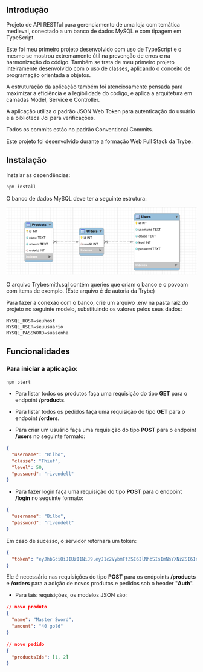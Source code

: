 Introdução 
----------

Projeto de API RESTful para gerenciamento de uma loja com temática medieval, conectado a um banco de dados MySQL e com tipagem em TypeScript.

Este foi meu primeiro projeto desenvolvido com uso de TypeScript e o mesmo se mostrou extremamente útil na prevenção de erros e na harmonização do código. 
Também se trata de meu primeiro projeto inteiramente desenvolvido com o uso de classes, aplicando o conceito de programação orientada a objetos.

A estruturação da aplicação também foi atenciosamente pensada para maximizar a eficiência e a legibilidade do código, e aplica a arquitetura em camadas Model, Service e Controller.

A aplicação utiliza o padrão JSON Web Token para autenticação do usuário e a biblioteca Joi para verificações.

Todos os commits estão no padrão Conventional Commits.

Este projeto foi desenvolvido durante a formação Web Full Stack da Trybe.

Instalação
----------

Instalar as dependências:

```bash
npm install
```
O banco de dados MySQL deve ter a seguinte estrutura:

![database schema](./database.png)

O arquivo Trybesmith.sql contém queries que criam o banco e o povoam com items de exemplo. (Este arquivo é de autoria da Trybe)

Para fazer a conexão com o banco, crie um arquivo .env na pasta raíz do projeto no seguinte modelo, substituindo os valores pelos seus dados:

```
MYSQL_HOST=seuhost
MYSQL_USER=seuusuario
MYSQL_PASSWORD=suasenha
```


Funcionalidades
---------------

### Para iniciar a aplicação:

```bash
npm start
```
* Para listar todos os produtos faça uma requisição do tipo **GET** para o endpoint **/products**.

* Para listar todos os pedidos faça uma requisição do tipo **GET** para o endpoint **/orders**.

* Para criar um usuário faça uma requisição do tipo **POST** para o endpoint **/users** no seguinte formato:

```json
{ 
  "username": "Bilbo",
  "classe": "Thief",
  "level": 50,
  "password": "rivendell"
}
```

* Para fazer login faça uma requisição do tipo **POST** para o endpoint **/login** no seguinte formato:

```json
{ 
  "username": "Bilbo",
  "password": "rivendell"
}
```

Em caso de sucesso, o servidor retornará um token:

```json
{
  "token": "eyJhbGciOiJIUzI1NiJ9.eyJ1c2VybmFtZSI6IlNhbSIsImNsYXNzZSI6InN3b3Jkc21hbiIsImxldmVsIjoxMCwicGFzc3dvcmQiOiJTZGZnaGZnaGZnaGRmZ2EifQ.LHsrnJyY4hGyimFae-rH4phvSiK98AMjzI7m2I6cW3U"
}
```

Ele é necessário nas requisições do tipo **POST** para os endpoints **/products** e **/orders** para a adição de novos produtos e pedidos sob o header "**Auth**".

* Para tais requisições, os modelos JSON são:

```json
// novo produto
{
  "name": "Master Sword",
  "amount": "40 gold"
}
```

```json
// novo pedido
{
  "productsIds": [1, 2]
}
```
